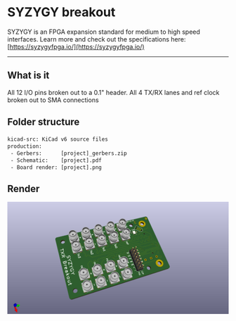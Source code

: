 # SYZYGY breakout

SYZYGY is an FPGA expansion standard for medium to high speed interfaces. Learn more and check out the specifications here: [https://syzygyfpga.io/](https://syzygyfpga.io/)

---

## What is it

All 12 I/O pins broken out to a 0.1" header. 
All 4 TX/RX lanes and ref clock broken out to SMA connections

## Folder structure

```
kicad-src: KiCad v6 source files
production:
 - Gerbers:      [project]_gerbers.zip
 - Schematic:    [project].pdf
 - Board render: [project].png
```

## Render

![Render](production/syzygy-txr-breakout.png "Render")